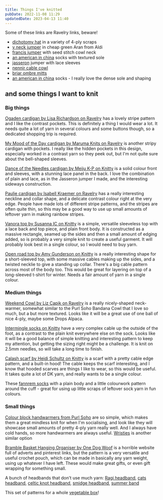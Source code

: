 ```yaml
---
title: Things I've knitted
pubDate: 2022-11-08 11:29
updatedDate: 2023-04-13 11:40
---
```


Some of these links are Ravelry links, beware!

- [dichotomy hat](https://www.ravelry.com/patterns/library/dichotomy-7) in a variety of 4-ply scraps
- [v neck jumper](https://www.garnstudio.com/pattern.php?id=3458&cid=19) in cheap green Aran from Aldi
- [francis jumper](https://www.ravelry.com/patterns/library/francis-revisited) with seed stitch cowl neck
- [an american in china](https://www.ravelry.com/patterns/library/an-american-in-china) socks with textured sole
- [jasseron](https://knitty.com/ISSUEff14/PATTjasseron/PATTjasseron.php) jumper with lace sleeves
- [nennir cable cowl](https://knitty.com/ISSUEw12/PATTnennir.php)
- [briar ombre mitts](https://knitty.com/ISSUEff14/PATTbriar/PATTbriar.php)
- [an american in china](https://www.ravelry.com/patterns/library/an-american-in-china) socks - I really love the dense sole and shaping

## and some things I want to knit

### Big things

[Ogaden cardigan by Lisa Richardson on Ravelry](https://www.ravelry.com/patterns/library/ogaden) has a lovely stripe pattern and I like the contrast pockets. This is definitely a thing I would wear a lot. It needs quite a lot of yarn in several colours and some buttons though, so a dedicated shopping trip is required.

[My Mood of the Day cardigan by Maruma Knits on Ravelry](https://www.ravelry.com/patterns/library/my-mood-of-the-day-cardigan) is another stripy cardigan with pockets. I really like the hidden pockets in this design, especially worked in a contrast yarn so they peek out, but I'm not quite sure about the bell-shaped sleeves.

[Dance of the Needles cardigan by Meiju K-P on Knitty](https://knitty.com/ISSUEff20/PATTdance/PATTdance.php) is a solid colour front and sleeves, with a stunning lace panel in the back. I love the combination of plain and lace, as in the Jasseron jumper I made, and the interesting sideways construction.

[Paulie cardigan by Isabell Kraemer on Ravelry](https://www.ravelry.com/patterns/library/paulie) has a really interesting neckline and collar shape, and a delicate contrast colour right at the very edge. People have made lots of different stripe patterns, and the stripes are often quite thin, so this may be a good way to use up small amounts of leftover yarn in making rainbow stripes.

[Vanora top by Susanna IC on Knitty](https://knitty.com/ISSUEss19/PATTvanora/PATTvanora.php) is a simple, versatile sleeveless top with a lace back and top piece, and plain front body. It is constructed as a massive rectangle, seamed up the sides and then a small amount of edging added, so is probably a very simple knit to create a useful garment. It will probably look best in a single colour, so I would need to buy yarn.

[Open road top by Amy Gunderson on Knitty](https://knitty.com/ISSUEw19/PATTopenroad/PATTopenroad.php) is a really interesting shape for a short-sleeved top, with some massive cables making up the sides, and a twisted necklie to give a standing up collar. There's a big cable pattern across most of the body too. This would be great for layering on top of a long-sleeved t-shirt for winter. Needs a fair amount of yarn in a single colour.

### Medium things

[Weekend Cowl by Liz Capik on Ravelry](https://www.ravelry.com/patterns/library/weekend-cowl-4) is a really nicely-shaped neck-warmer, somewhat similar to the Purl Soho Bandana Cowl that I love so much, but a but more textured. Looks like it will be a great use of one ball of nice 4-ply, maybe some Drops Alpaca.

[Intermingle socks on Knitty](https://knitty.com/ISSUEw18/PATTintermingle/PATTintermingle.php) have a very complex cable up the outside of the foot, as a contrast to the plain knit everywhere else on the sock. Looks like it will be a good balance of simple knitting and interesting pattern to keep my attention, but getting the sizing right might be a challenge. It is knit on 2.5mm needles, so will take a long time to finish.

[Calash scarf by Heidi Schultz on Knitty](https://knitty.com/ISSUEdf19/PATTcalash/PATTcalash.php) is a scarf with a pretty cable edge pattern, and a built-in hood! The cable keeps the scarf interesting, and I know that hooded scarves are things I like to wear, so this would be useful. It takes quite a lot of DK yarn, and really wants to be a single colour.

These [fannrem socks](https://www.ravelry.com/patterns/library/fannrem-sokker) with a plain body and a little colourwork pattern around the cuff - great for using up little scraps of leftover sock yarn in fun colours.

### Small things

[Colour block handwarmers from Purl Soho](https://www.purlsoho.com/create/2011/10/09/whits-knits-colorblock-hand-warmers/) are so simple, which makes them a great mindless knit for when I'm socialising, and look like they will showcase small amounts of pretty 4-ply yarn really well. And I always have cold hands, so more handwarmers are always useful. [Wristies](https://littlecottonrabbits.typepad.co.uk/my_weblog/2012/11/wristies.html) is another similar option

[Bramble Basket Hanging Organiser by One Dog Woof](https://www.1dogwoof.com/bramble-hanging-basket-crochet-pattern/) is a horrible website full of adverts and pinterest links, but the pattern is a very versatile and useful crochet pouch, which can be made in basically any yarn weight, using up whatever I have left. These would make great gifts, or even gift wrapping for something small.

A bunch of headbands that don't use much yarn: [Ragi headband](https://www.ravelry.com/patterns/library/ragi-hairband), [cats headband](https://www.ravelry.com/patterns/library/headband-cats), [celtic knot headband](https://www.ravelry.com/patterns/library/headband-celtic-knots), [smidge headband](https://h3dakota.com/2010/07/22/smidge-headband/), [summer band](http://amoangelus.blogspot.com/2014/07/summer-band.html?m=1)

This set of patterns for a whole [vegetable box](https://www.ravelry.com/bundles/vegetable-box)!
